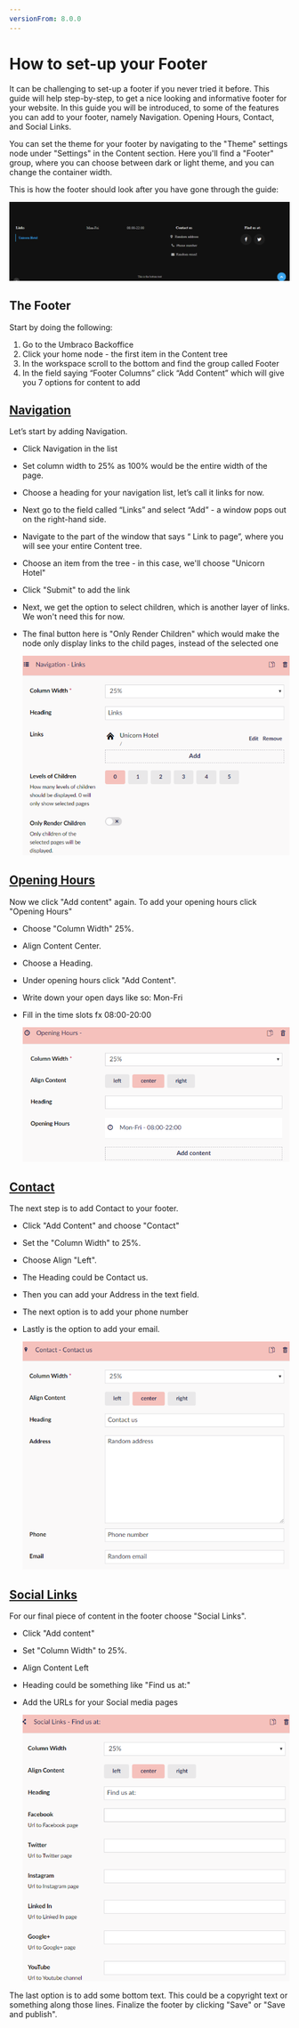 ```yaml
---
versionFrom: 8.0.0
---
```


# How to set-up your Footer

It can be challenging to set-up a footer if you never tried it before. This guide will help step-by-step, to get a nice looking and informative footer for your website.
In this guide you will be introduced, to some of the features you can add to your footer, namely Navigation. Opening Hours, Contact, and Social Links.

You can set the theme for your footer by navigating to the "Theme" settings node under "Settings" in the Content section. Here you'll find a "Footer" group, where you can choose between dark or light theme, and you can change the container width.

This is how the footer should look after you have gone through the guide:

![The finished footer](images/Footer-example.png)

## The Footer

Start by doing the following:

1. Go to the Umbraco Backoffice
2. Click your home node - the first item in the Content tree
3. In the workspace scroll to the bottom and find the group called Footer
4. In the field saying “Footer Columns” click “Add Content” which will give you 7 options for content to add

## [Navigation](../../Uno-pedia/Content-Types/Site-Start/Custom-Navigation/index.md)

Let’s start by adding Navigation.

- Click Navigation in the list
- Set column width to 25% as 100% would be the entire width of the page.
- Choose a heading for your navigation list, let’s call it links for now.
- Next go to the field called “Links” and select “Add” - a window pops out on the right-hand side.
- Navigate to the part of the window that says “ Link to page”, where you will see your entire Content tree.
- Choose an item from the tree - in this case, we'll choose "Unicorn Hotel"
- Click "Submit" to add the link
- Next, we get the option to select children, which is another layer of links. We won't need this for now.
- The final button here is "Only Render Children" which would make the node only display links to the child pages, instead of the selected one

     ![The finished footer](images/Navigatio-Footer.png)

## [Opening Hours](../../Uno-pedia/Widgets/Opening-hours/index.md)

Now we click "Add content" again. To add your opening hours click "Opening Hours"

- Choose "Column Width" 25%.
- Align Content Center.
- Choose a Heading.
- Under opening hours click "Add Content".
- Write down your open days like so: Mon-Fri
- Fill in the time slots fx 08:00-20:00

    ![The finished footer](images/Opening-Hours-Footer.png)

## [Contact](../../Uno-pedia/Widgets/Contact/index.md)

The next step is to add Contact to your footer.

- Click "Add Content" and choose "Contact"
- Set the "Column Width" to 25%.
- Choose Align "Left".
- The Heading could be Contact us.
- Then you can add your Address in the text field.
- The next option is to add your phone number
- Lastly is the option to add your email.

    ![The finished footer](images/Contact-Footer.png)

## [Social Links](../../Uno-pedia/Widgets/Social-links/index.md)

 For our final piece of content in the footer choose "Social Links".

- Click "Add content"
- Set "Column Width" to 25%.
- Align Content Left
- Heading could be something like "Find us at:"
- Add the URLs for your Social media pages

    ![The finished footer](images/Social-Links-Footer.png)

The last option is to add some bottom text. This could be a copyright text or something along those lines.
Finalize the footer by clicking "Save" or "Save and publish".
